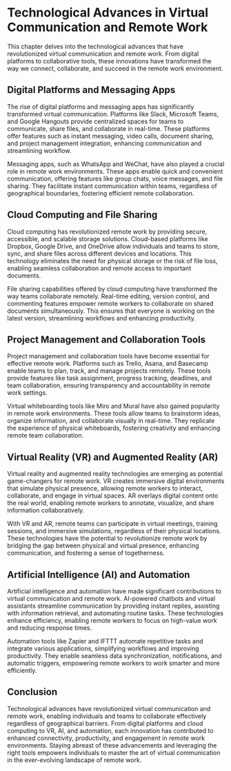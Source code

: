 # Technological Advances in Virtual Communication and Remote Work

This chapter delves into the technological advances that have revolutionized virtual communication and remote work. From digital platforms to collaborative tools, these innovations have transformed the way we connect, collaborate, and succeed in the remote work environment.

## Digital Platforms and Messaging Apps

The rise of digital platforms and messaging apps has significantly transformed virtual communication. Platforms like Slack, Microsoft Teams, and Google Hangouts provide centralized spaces for teams to communicate, share files, and collaborate in real-time. These platforms offer features such as instant messaging, video calls, document sharing, and project management integration, enhancing communication and streamlining workflow.

Messaging apps, such as WhatsApp and WeChat, have also played a crucial role in remote work environments. These apps enable quick and convenient communication, offering features like group chats, voice messages, and file sharing. They facilitate instant communication within teams, regardless of geographical boundaries, fostering efficient remote collaboration.

## Cloud Computing and File Sharing

Cloud computing has revolutionized remote work by providing secure, accessible, and scalable storage solutions. Cloud-based platforms like Dropbox, Google Drive, and OneDrive allow individuals and teams to store, sync, and share files across different devices and locations. This technology eliminates the need for physical storage or the risk of file loss, enabling seamless collaboration and remote access to important documents.

File sharing capabilities offered by cloud computing have transformed the way teams collaborate remotely. Real-time editing, version control, and commenting features empower remote workers to collaborate on shared documents simultaneously. This ensures that everyone is working on the latest version, streamlining workflows and enhancing productivity.

## Project Management and Collaboration Tools

Project management and collaboration tools have become essential for effective remote work. Platforms such as Trello, Asana, and Basecamp enable teams to plan, track, and manage projects remotely. These tools provide features like task assignment, progress tracking, deadlines, and team collaboration, ensuring transparency and accountability in remote work settings.

Virtual whiteboarding tools like Miro and Mural have also gained popularity in remote work environments. These tools allow teams to brainstorm ideas, organize information, and collaborate visually in real-time. They replicate the experience of physical whiteboards, fostering creativity and enhancing remote team collaboration.

## Virtual Reality (VR) and Augmented Reality (AR)

Virtual reality and augmented reality technologies are emerging as potential game-changers for remote work. VR creates immersive digital environments that simulate physical presence, allowing remote workers to interact, collaborate, and engage in virtual spaces. AR overlays digital content onto the real world, enabling remote workers to annotate, visualize, and share information collaboratively.

With VR and AR, remote teams can participate in virtual meetings, training sessions, and immersive simulations, regardless of their physical locations. These technologies have the potential to revolutionize remote work by bridging the gap between physical and virtual presence, enhancing communication, and fostering a sense of togetherness.

## Artificial Intelligence (AI) and Automation

Artificial intelligence and automation have made significant contributions to virtual communication and remote work. AI-powered chatbots and virtual assistants streamline communication by providing instant replies, assisting with information retrieval, and automating routine tasks. These technologies enhance efficiency, enabling remote workers to focus on high-value work and reducing response times.

Automation tools like Zapier and IFTTT automate repetitive tasks and integrate various applications, simplifying workflows and improving productivity. They enable seamless data synchronization, notifications, and automatic triggers, empowering remote workers to work smarter and more efficiently.

## Conclusion

Technological advances have revolutionized virtual communication and remote work, enabling individuals and teams to collaborate effectively regardless of geographical barriers. From digital platforms and cloud computing to VR, AI, and automation, each innovation has contributed to enhanced connectivity, productivity, and engagement in remote work environments. Staying abreast of these advancements and leveraging the right tools empowers individuals to master the art of virtual communication in the ever-evolving landscape of remote work.
